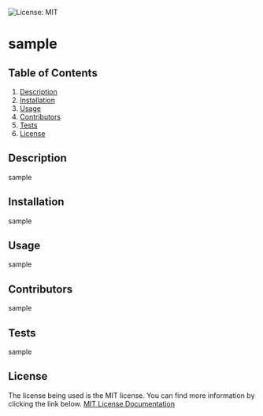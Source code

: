 
  ![License: MIT](https://img.shields.io/badge/License-MIT-yellow.svg)

  # sample

  ## Table of Contents
  1. [Description](#description)
  2. [Installation](#installation)
  3. [Usage](#usage)
  4. [Contributors](#contributors)
  5. [Tests](#tests)
  6. [License](#license) 

  ## Description <a name="description"></a>
  sample

  ## Installation <a name="installation"></a>
  sample

  ## Usage <a name="usage"></a>
  sample

  ## Contributors <a name="contributors"></a>
  sample

  ## Tests <a name="tests"></a> 
  sample

  ## License <a name="license"></a>
  The license being used is the MIT license. You can find more information by clicking the link below.
  [MIT License Documentation](https://en.wikipedia.org/wiki/MIT_License)
